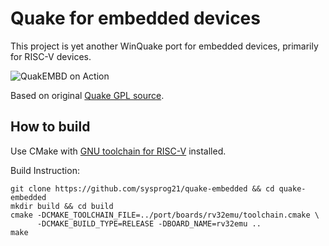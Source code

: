 # Quake for embedded devices

This project is yet another WinQuake port for embedded devices, primarily for RISC-V devices.

![QuakEMBD on Action](https://i.imgur.com/wctRYIJ.gif)

Based on original [Quake GPL source](https://github.com/id-Software/Quake).

## How to build

Use CMake with [GNU toolchain for RISC-V](https://github.com/riscv-collab/riscv-gnu-toolchain) installed.

Build Instruction:
```shell
git clone https://github.com/sysprog21/quake-embedded && cd quake-embedded
mkdir build && cd build
cmake -DCMAKE_TOOLCHAIN_FILE=../port/boards/rv32emu/toolchain.cmake \
      -DCMAKE_BUILD_TYPE=RELEASE -DBOARD_NAME=rv32emu ..
make
```
